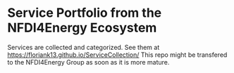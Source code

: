 # Service Portfolio from the NFDI4Energy Ecosystem

Services are collected and categorized. See them at https://floriank13.github.io/ServiceCollection/
This repo might be transfered to the NFDI4Energy Group as soon as it is more mature.
